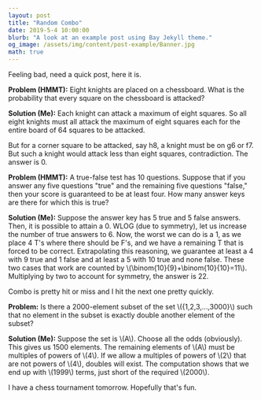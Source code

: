 ```yaml
---
layout: post
title: "Random Combo"
date: 2019-5-4 10:00:00
blurb: "A look at an example post using Bay Jekyll theme."
og_image: /assets/img/content/post-example/Banner.jpg
math: true
---
```


Feeling bad, need a quick post, here it is.

**Problem (HMMT):** Eight knights are placed on a chessboard. What is the probability that every square on the chessboard is attacked?

**Solution (Me):** Each knight can attack a maximum of eight squares. So all eight knights must all attack the maximum of eight squares each for the entire board of 64 squares to be attacked.

But for a corner square to be attacked, say h8, a knight must be on g6 or f7. But such a knight would attack less than eight squares, contradiction. The answer is 0.

**Problem (HMMT):** A true-false test has 10 questions. Suppose that if you answer any five questions "true" and the remaining five questions "false," then your score is guaranteed to be at least four. How many answer keys are there for which this is true?

**Solution (Me):** Suppose the answer key has 5 true and 5 false answers. Then, it is possible to attain a 0. WLOG (due to symmetry), let us increase the number of true answers to 6. Now, the worst we can do is a 1, as we place 4 T's where there should be F's, and we have a remaining T that is forced to be correct. Extrapolating this reasoning, we guarantee at least a 4 with 9 true and 1 false and at least a 5 with 10 true and none false. These two cases that work are counted by \\(\binom{10}{9}+\binom{10}{10}=11\\). Multiplying by two to account for symmetry, the answer is 22.

Combo is pretty hit or miss and I hit the next one pretty quickly.

**Problem:** Is there a 2000-element subset of the set \\(\{1,2,3,...,3000\}\\) such that no element in the subset is exactly double another element of the subset?

**Solution (Me):** Suppose the set is \\(A\\). Choose all the odds (obviously). This gives us 1500 elements. The remaining elements of \\(A\\) must be multiples of powers of \\(4\\). If we allow a multiples of powers of \\(2\\) that are not powers of \\(4\\), doubles will exist. The computation shows that we end up with \\(1999\\) terms, just short of the required \\(2000\\).

​I have a chess tournament tomorrow. Hopefully that's fun.
